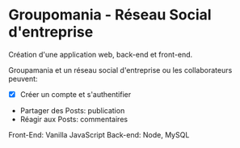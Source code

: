 # Groupomania - Réseau Social d'entreprise 

Création d'une application web, back-end et front-end.

Groupamania et un réseau social d'entreprise ou les collaborateurs peuvent:
- [x] Créer un compte et s'authentifier
- Partager des Posts: publication
- Réagir aux Posts: commentaires

Front-End: Vanilla JavaScript
Back-end: Node, MySQL 

